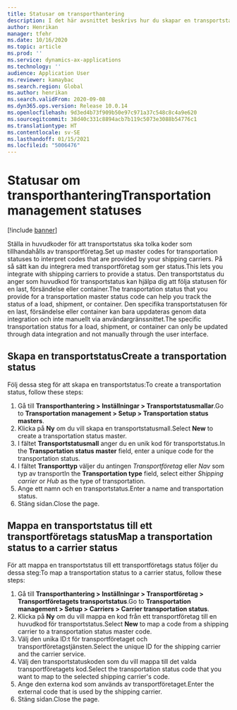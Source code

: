 ```yaml
---
title: Statusar om transporthantering
description: I det här avsnittet beskrivs hur du skapar en transportstatus och kopplar statusen till ett transportföretagsstatus.
author: Henrikan
manager: tfehr
ms.date: 10/16/2020
ms.topic: article
ms.prod: ''
ms.service: dynamics-ax-applications
ms.technology: ''
audience: Application User
ms.reviewer: kamaybac
ms.search.region: Global
ms.author: henrikan
ms.search.validFrom: 2020-09-08
ms.dyn365.ops.version: Release 10.0.14
ms.openlocfilehash: 9d3ed4b73f909b50e97c971a37c548c8c4a9e620
ms.sourcegitcommit: 38d40c331c8894acb7b119c5073e3088b54776c1
ms.translationtype: HT
ms.contentlocale: sv-SE
ms.lasthandoff: 01/15/2021
ms.locfileid: "5006476"
---
```

# <a name="transportation-management-statuses"></a><span data-ttu-id="a66a1-103">Statusar om transporthantering</span><span class="sxs-lookup"><span data-stu-id="a66a1-103">Transportation management statuses</span></span>

[!include [banner](../includes/banner.md)]

<span data-ttu-id="a66a1-104">Ställa in huvudkoder för att transportstatus ska tolka koder som tillhandahålls av transportföretag.</span><span class="sxs-lookup"><span data-stu-id="a66a1-104">Set up master codes for transportation statuses to interpret codes that are provided by your shipping carriers.</span></span> <span data-ttu-id="a66a1-105">På så sätt kan du integrera med transportföretag som ger status.</span><span class="sxs-lookup"><span data-stu-id="a66a1-105">This lets you integrate with shipping carriers to provide a status.</span></span> <span data-ttu-id="a66a1-106">Den transportstatus du anger som huvudkod för transportstatus kan hjälpa dig att följa statusen för en last, försändelse eller container.</span><span class="sxs-lookup"><span data-stu-id="a66a1-106">The transportation status that you provide for a transportation master status code can help you track the status of a load, shipment, or container.</span></span> <span data-ttu-id="a66a1-107">Den specifika transportstatusen för en last, försändelse eller container kan bara uppdateras genom data integration och inte manuellt via användargränssnittet.</span><span class="sxs-lookup"><span data-stu-id="a66a1-107">The specific transportation status for a load, shipment, or container can only be updated through data integration and not manually through the user interface.</span></span>

## <a name="create-a-transportation-status"></a><span data-ttu-id="a66a1-108">Skapa en transportstatus</span><span class="sxs-lookup"><span data-stu-id="a66a1-108">Create a transportation status</span></span>

<span data-ttu-id="a66a1-109">Följ dessa steg för att skapa en transportstatus:</span><span class="sxs-lookup"><span data-stu-id="a66a1-109">To create a transportation status, follow these steps:</span></span>

1. <span data-ttu-id="a66a1-110">Gå till **Transporthantering \> Inställningar \> Transportstatusmallar**.</span><span class="sxs-lookup"><span data-stu-id="a66a1-110">Go to **Transportation management \> Setup \> Transportation status masters**.</span></span>
1. <span data-ttu-id="a66a1-111">Klicka på **Ny** om du vill skapa en transportstatusmall.</span><span class="sxs-lookup"><span data-stu-id="a66a1-111">Select **New** to create a transportation status master.</span></span>
1. <span data-ttu-id="a66a1-112">I fältet **Transportstatusmall** anger du en unik kod för transportstatus.</span><span class="sxs-lookup"><span data-stu-id="a66a1-112">In the **Transportation status master** field, enter a unique code for the transportation status.</span></span>
1. <span data-ttu-id="a66a1-113">I fältet **Transporttyp** väljer du antingen *Transportföretag* eller *Nav* som typ av transport</span><span class="sxs-lookup"><span data-stu-id="a66a1-113">In the **Transportation type** field, select either *Shipping carrier* or *Hub* as the type of transportation.</span></span>
1. <span data-ttu-id="a66a1-114">Ange ett namn och en transportstatus.</span><span class="sxs-lookup"><span data-stu-id="a66a1-114">Enter a name and transportation status.</span></span>
1. <span data-ttu-id="a66a1-115">Stäng sidan.</span><span class="sxs-lookup"><span data-stu-id="a66a1-115">Close the page.</span></span>

## <a name="map-a-transportation-status-to-a-carrier-status"></a><span data-ttu-id="a66a1-116">Mappa en transportstatus till ett transportföretags status</span><span class="sxs-lookup"><span data-stu-id="a66a1-116">Map a transportation status to a carrier status</span></span>

<span data-ttu-id="a66a1-117">För att mappa en transportstatus till ett transportföretags status följer du dessa steg:</span><span class="sxs-lookup"><span data-stu-id="a66a1-117">To map a transportation status to a carrier status, follow these steps:</span></span>

1. <span data-ttu-id="a66a1-118">Gå till **Transporthantering \> Inställningar \> Transportföretag \> Transportföretagets transportstatus**.</span><span class="sxs-lookup"><span data-stu-id="a66a1-118">Go to **Transportation management \> Setup \> Carriers \> Carrier transportation status**.</span></span>
1. <span data-ttu-id="a66a1-119">Klicka på **Ny** om du vill mappa en kod från ett transportföretag till en huvudkod för transportstatus.</span><span class="sxs-lookup"><span data-stu-id="a66a1-119">Select **New** to map a code from a shipping carrier to a transportation status master code.</span></span>
1. <span data-ttu-id="a66a1-120">Välj den unika ID:t för transportföretaget och transportföretagstjänsten.</span><span class="sxs-lookup"><span data-stu-id="a66a1-120">Select the unique ID for the shipping carrier and the carrier service.</span></span>
1. <span data-ttu-id="a66a1-121">Välj den transportstatuskoden som du vill mappa till det valda transportföretagets kod.</span><span class="sxs-lookup"><span data-stu-id="a66a1-121">Select the transportation status code that you want to map to the selected shipping carrier's code.</span></span>
1. <span data-ttu-id="a66a1-122">Ange den externa kod som används av transportföretaget.</span><span class="sxs-lookup"><span data-stu-id="a66a1-122">Enter the external code that is used by the shipping carrier.</span></span>
1. <span data-ttu-id="a66a1-123">Stäng sidan.</span><span class="sxs-lookup"><span data-stu-id="a66a1-123">Close the page.</span></span>
